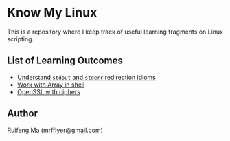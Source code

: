 # Know My Linux

This is a repository where I keep track of useful learning fragments on Linux scripting. 

## List of Learning Outcomes
* [Understand `stdout` and `stderr` redirection idioms](./io_redirect_idioms.sh)
* [Work with Array in shell](./shell_array.sh)
* [OpenSSL with ciphers](./ssl_cipher_test.sh)

## Author
Ruifeng Ma (mrfflyer@gmail.com)
